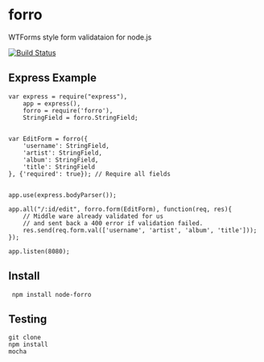 # forro

WTForms style form validataion for node.js


[![Build Status](https://secure.travis-ci.org/exfm/node-forro.png)](http://travis-ci.org/exfm/node-forro)

## Express Example

    var express = require("express"),
        app = express(),
        forro = require('forro'),
        StringField = forro.StringField;


    var EditForm = forro({
        'username': StringField,
        'artist': StringField,
        'album': StringField,
        'title': StringField
    }, {'required': true}); // Require all fields


    app.use(express.bodyParser());

    app.all("/:id/edit", forro.form(EditForm), function(req, res){
        // Middle ware already validated for us
        // and sent back a 400 error if validation failed.
        res.send(req.form.val(['username', 'artist', 'album', 'title']));
    });

    app.listen(8080);



## Install

     npm install node-forro

## Testing

    git clone
    npm install
    mocha
